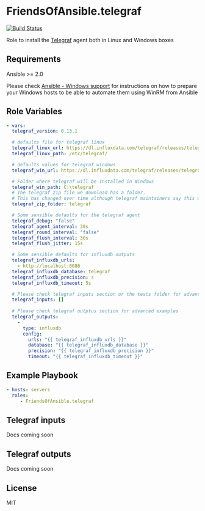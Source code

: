 FriendsOfAnsible.telegraf
=========================

[![Build Status](https://travis-ci.org/FriendsOfAnsible/ansible-role-telegraf.svg?branch=master)](https://travis-ci.org/FriendsOfAnsible/ansible-role-telegraf)

Role to install the [Telegraf]() agent both in Linux and Windows boxes

Requirements
------------

Ansible >= 2.0

Please check [Ansible - Windows support](http://docs.ansible.com/ansible/intro_windows.html) for instructions on how to prepare your Windows hosts to be able to automate them using WinRM from Ansible

Role Variables
--------------

```yaml
- vars:
  telegraf_version: 0.13.1

  # defaults file for telegraf linux
  telegraf_linux_url: https://dl.influxdata.com/telegraf/releases/telegraf_{{ telegraf_version }}_amd64.deb
  telegraf_linux_path: /etc/telegraf/

  # defaults values for telegraf windows
  telegraf_win_url: https://dl.influxdata.com/telegraf/releases/telegraf-{{ telegraf_version }}_windows_amd64.zip

  # Folder where telegraf will be installed in Windows
  telegraf_win_path: C:\telegraf
  # The telegraf zip file we download has a folder. 
  # This has changed over time although telegraf maintainers say this will stay with the value "telegraf"
  telegraf_zip_folder: telegraf

  # Some sensible defaults for the telegraf agent
  telegraf_debug: "false"
  telegraf_agent_interval: 30s
  telegraf_round_interval: "false"
  telegraf_flush_interval: 30s
  telegraf_flush_jitter: 15s

  # Some sensible defaults for influxdb outputs
  telegraf_influxdb_urls: 
    - http://localhost:8086
  telegraf_influxdb_database: telegraf
  telegraf_influxdb_precision: s
  telegraf_influxdb_timeout: 5s

  # Please check telegraf inputs section or the tests folder for advanced examples
  telegraf_inputs: []
  
  # Please check telegraf outptus section for advanced examples
  telegraf_outputs:
    -
      type: influxdb
      config:
        urls: "{{ telegraf_influxdb_urls }}"
        database: "{{ telegraf_influxdb_database }}"
        precision: "{{ telegraf_influxdb_precision }}"
        timeout: "{{ telegraf_influxdb_timeout }}"

```

Example Playbook
----------------

```yaml
- hosts: servers
  roles:
     - FriendsOfAnsible.telegraf
```         

Telegraf inputs
---------------

Docs coming soon

Telegraf outputs
----------------

Docs coming soon

License
-------

MIT
